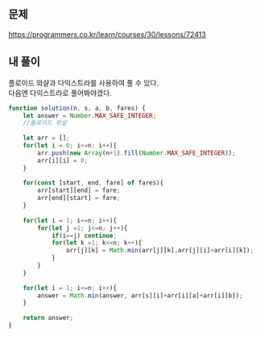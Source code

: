 ## 문제  
https://programmers.co.kr/learn/courses/30/lessons/72413  

## 내 풀이  
플로이드 와샬과 다익스트라를 사용하여 풀 수 있다.  
다음엔 다익스트라로 풀어봐야겠다.   
```javascript
function solution(n, s, a, b, fares) {
    let answer = Number.MAX_SAFE_INTEGER;
    //플로이드 와샬
    
    let arr = [];
    for(let i = 0; i<=n; i++){
        arr.push(new Array(n+1).fill(Number.MAX_SAFE_INTEGER));
        arr[i][i] = 0;
    }
    
    for(const [start, end, fare] of fares){
        arr[start][end] = fare;
        arr[end][start] = fare;
    }
    
    for(let i = 1; i<=n; i++){
        for(let j =1; j<=n; j++){
            if(i==j) continue;
            for(let k =1; k<=n; k++){
                arr[j][k] = Math.min(arr[j][k],arr[j][i]+arr[i][k]);
            }
        }
    }
    
    for(let i = 1; i<=n; i++){
        answer = Math.min(answer, arr[s][i]+arr[i][a]+arr[i][b]);
    }
    
    return answer;
}


```

